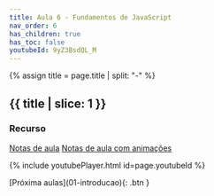 ```yaml
---
title: Aula 6 - Fundamentos de JavaScript
nav_order: 6
has_children: true
has_toc: false
youtubeId: 9yZ3BsdQL_M
---
```


{% assign title = page.title | split: "-" %}

## {{ title | slice: 1 }}

### Recurso

<span class="fs-3">
  <a href="{{site.baseurl}}/assets/downloads/06-Fundamentos-de-JavaScript.pdf" class="btn" target="_blank">Notas de aula</a>
  <a href="https://www.icloud.com/keynote/07Kd3OmjoHUQgrqxPA2wVPkaA#06-Fundamentos-de-JavaScript" class="btn" target="_blank">Notas de aula com animações</a>
</span>

{% include youtubePlayer.html id=page.youtubeId %}

<span class="fs-3 float-right">
[Próxima aulas](01-introducao){: .btn }
</span>

